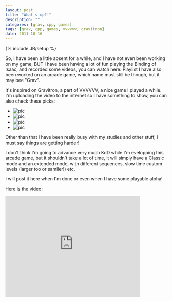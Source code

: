```yaml
---
layout: post
title: "What's up?!"
description: ""
categores: [grav, cpp, games]
tags: [grav, cpp, games, vvvvvv, gravitron]
date: 2011-10-16
---
```

{% include JB/setup %}

So, I have been a little absent for a while, and I have not even been working on my game, BUT I have been having a lot of fun playing the Binding of Isaac, and recorded some videos, you can watch here: Playlist I have also been worked on an arcade game, which name must still be though, but it may bee "Grav".

It's inspired on Gravitron, a part of VVVVVV, a nice game I played a while. I'm uploading the video to the internet so I have something to show, you can also check these picks:

* ![pic]({{site.url}}/img/posts/grav/pic001.png)
* ![pic]({{site.url}}/img/posts/grav/pic002.png)
* ![pic]({{site.url}}/img/posts/grav/pic003.png)
* ![pic]({{site.url}}/img/posts/grav/pic004.png)

Other than that I have been really busy with my studies and other stuff, I must say things are getting harder!

I don't think I'm going to advance very much KdD while I'm evelopping this arcade game, but it shouldn't take a lot of time, it will simply have a Classic mode and an extended mode, with different sequences, slow time custom levels (larger too or samller!) etc.

I will post it here when I'm done or even when I have some playable alpha!

Here is the video:

<iframe width="420" height="315" src="http://www.youtube.com/embed/bQFbekUezNg?rel=0" frameborder="0" allowfullscreen="true"> </iframe>
